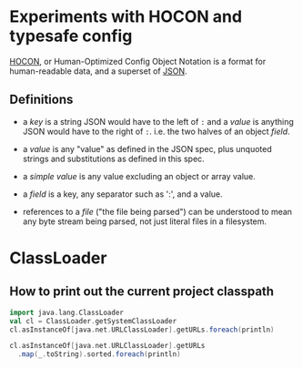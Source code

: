 # Experiments with HOCON and typesafe config

[HOCON](https://github.com/lightbend/config/blob/master/HOCON.md), 
or Human-Optimized Config Object Notation is a format for human-readable data, 
and a superset of [JSON](https://json.org/).

## Definitions

 - a _key_ is a string JSON would have to the left of `:` and a _value_ is
   anything JSON would have to the right of `:`. i.e. the two
   halves of an object _field_.

 - a _value_ is any "value" as defined in the JSON spec, plus
   unquoted strings and substitutions as defined in this spec.

 - a _simple value_ is any value excluding an object or array
   value.

 - a _field_ is a key, any separator such as ':', and a value.

 - references to a _file_ ("the file being parsed") can be
   understood to mean any byte stream being parsed, not just
   literal files in a filesystem.


# ClassLoader

## How to print out the current project classpath

```scala
import java.lang.ClassLoader
val cl = ClassLoader.getSystemClassLoader
cl.asInstanceOf[java.net.URLClassLoader].getURLs.foreach(println)

cl.asInstanceOf[java.net.URLClassLoader].getURLs
  .map(_.toString).sorted.foreach(println)
```
